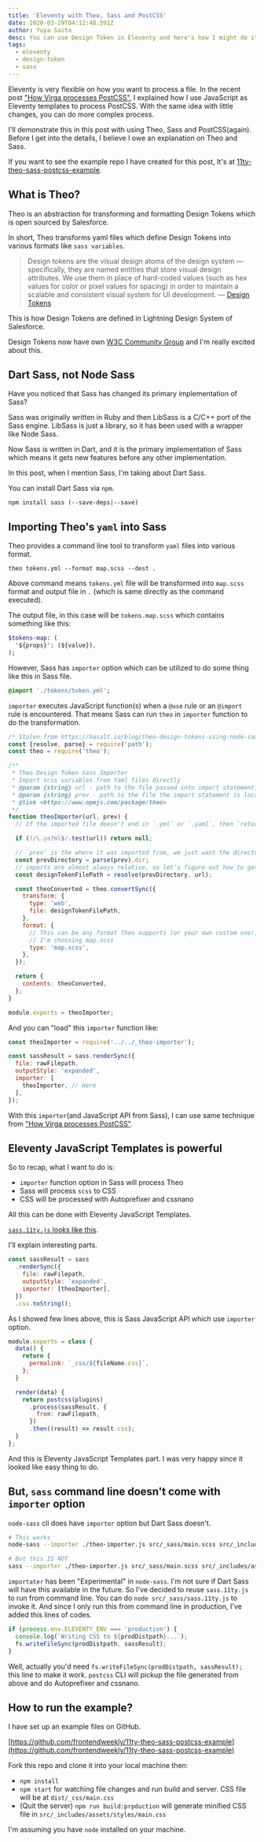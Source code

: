 ```yaml
---
title: 'Eleventy with Theo, Sass and PostCSS'
date: 2020-03-29T04:12:48.591Z
author: Yuya Saito
desc: You can use Design Token in Eleventy and here's how I might do it
tags:
  - eleventy
  - design-token
  - sass
---
```


Eleventy is very flexible on how you want to process a file. In the recent post ["How Virga processes PostCSS"](/posts/2020-03-29-how-virga-processes-postcss/), I explained how I use JavaScript as Eleventy templates to process PostCSS.
With the same idea with little changes, you can do more complex process.

I'll demonstrate this in this post with using Theo, Sass and PostCSS(again).
Before I get into the details, I believe I owe an explanation on Theo and Sass.

If you want to see the example repo I have created for this post, It's at [11ty-theo-sass-postcss-example](https://github.com/frontendweekly/11ty-theo-sass-postcss-example).

## What is Theo?

Theo is an abstraction for transforming and formatting Design Tokens which is open sourced by Salesforce.

In short, Theo transforms yaml files which define Design Tokens into various formats like `sass variables`.

> Design tokens are the visual design atoms of the design system — specifically, they are named entities that store visual design attributes. We use them in place of hard-coded values (such as hex values for color or pixel values for spacing) in order to maintain a scalable and consistent visual system for UI development.
> — [Design Tokens](https://www.lightningdesignsystem.com/design-tokens/)

This is how Design Tokens are defined in Lightning Design System of Salesforce.

Design Tokens now have own [W3C Community Group](https://github.com/design-tokens/community-group) and I'm really excited about this.

## Dart Sass, not Node Sass

Have you noticed that Sass has changed its primary implementation of Sass?

Sass was originally written in Ruby and then LibSass is a C/C++ port of the Sass engine. LibSass is just a library, so it has been used with a wrapper like Node Sass.

Now Sass is written in Dart, and it is the primary implementation of Sass which means it gets new features before any other implementation.

In this post, when I mention Sass, I'm taking about Dart Sass.

You can install Dart Sass via `npm`.

```
npm install sass (--save-deps|--save)
```

## Importing Theo's `yaml` into Sass

Theo provides a command line tool to transform `yaml` files into various format.

```
theo tokens.yml --format map.scss --dest .
```

Above command means `tokens.yml` file will be transformed into `map.scss` format and output file in `.` (which is same directly as the command executed).

The output file, in this case will be `tokens.map.scss` which contains something like this:

```sass
$tokens-map: (
  '${props}': (${value}),
);
```

However, Sass has `importer` option which can be utilized to do some thing like this in Sass file.

```sass
@import './tokens/token.yml';
```

`importer` executes JavaScript function(s) when a `@use` rule or an `@import` rule is encountered.
That means Sass can run `theo` in `importer` function to do the transformation.

```javascript
/* Stolen from https://basalt.io/blog/theo-design-tokens-using-node-sass-importer-for-any-build-method */
const {resolve, parse} = require('path');
const theo = require('theo');

/**
 * Theo Design Token Sass Importer
 * Import scss variables from Yaml files directly
 * @param {string} url - path to the file passed into import statement, i.e. `@import "design-tokens.yml";`
 * @param {string} prev - path to the file the import statement is located at, useful for calculating relative paths
 * @link <https://www.npmjs.com/package/theo>
 */
function theoImporter(url, prev) {
  // If the imported file doesn't end in `.yml` or `.yaml`, then `return null` early to tell node-sass that we're not going to do anything. It'll go on to the next function or just try to handle the import itself.

  if (!/\.ya?ml$/.test(url)) return null;

  // `prev` is the where it was imported from, we just want the directory it is in
  const prevDirectory = parse(prev).dir;
  // imports are almost always relative, so let's figure out how to get to there from here so we end up with an absolute url
  const designTokenFilePath = resolve(prevDirectory, url);

  const theoConverted = theo.convertSync({
    transform: {
      type: 'web',
      file: designTokenFilePath,
    },
    format: {
      // This can be any format Theo supports (or your own custom one!) <https://www.npmjs.com/package/theo#formats>
      // I'm choosing map.scss
      type: 'map.scss',
    },
  });

  return {
    contents: theoConverted,
  };
}

module.exports = theoImporter;
```

And you can "load" this `importer` function like:

```javascript
const theoImporter = require('../../_theo-importer');

const sassResult = sass.renderSync({
  file: rawFilepath,
  outputStyle: 'expanded',
  importer: [
    theoImporter, // Here
  ],
});
```

With this `importer`(and JavaScript API from Sass), I can use same technique from ["How Virga processes PostCSS"](/posts/2020-03-29-how-virga-processes-postcss/).

## Eleventy JavaScript Templates is powerful

So to recap, what I want to do is:

- `importer` function option in Sass will process Theo
- Sass will process `scss` to CSS
- CSS will be processed with Autoprefixer and cssnano

All this can be done with Eleventy JavaScript Templates.

[`sass.11ty.js` looks like this](https://github.com/frontendweekly/11ty-theo-sass-postcss-example/blob/master/src/_sass/sass.11ty.js).

I'll explain interesting parts.

```javascript
const sassResult = sass
  .renderSync({
    file: rawFilepath,
    outputStyle: 'expanded',
    importer: [theoImporter],
  })
  .css.toString();
```

As I showed few lines above, this is Sass JavaScript API which use `importer` option.

```javascript
module.exports = class {
  data() {
    return {
      permalink: `_css/${fileName.css}`,
    };
  }

  render(data) {
    return postcss(plugins)
      .process(sassResult, {
        from: rawFilepath,
      })
      .then((result) => result.css);
  }
};
```

And this is Eleventy JavaScript Templates part.
I was very happy since it looked like easy thing to do.

## But, `sass` command line doesn't come with `importer` option

`node-sass` cli does have `importer` option but Dart Sass doesn't.

```bash
# This works
node-sass --importer ./theo-importer.js src/_sass/main.scss src/_includes/assets/styles/main.css

# But this IS NOT
sass --importer ./theo-importer.js src/_sass/main.scss src/_includes/assets/styles/main.css
```

`importater` has been "Experimental" in `node-sass`. I'm not sure if Dart Sass will have this available in the future.
So I've decided to reuse `sass.11ty.js` to run from command line.
You can do `‌node src/_sass/sass.11ty.js` to invoke it.
And since I only run this from command line in production, I've added this lines of codes.

```javascript
if (process.env.ELEVENTY_ENV === 'production') {
  console.log(`Writing CSS to ${prodDistpath}...`);
  fs.writeFileSync(prodDistpath, sassResult);
}
```

Well, actually you'd need `fs.writeFileSync(prodDistpath, sassResult);` this line to make it work.
`postcss` CLI will pickup the file generated from above and do Autoprefixer and cssnano.

## How to run the example?

I have set up an example files on GitHub.

[https://github.com/frontendweekly/11ty-theo-sass-postcss-example](https://github.com/frontendweekly/11ty-theo-sass-postcss-example)

Fork this repo and clone it into your local machine then:

- `npm install`
- `npm start` for watching file changes and run build and server. CSS file will be at `dist/_css/main.css`
- (Quit the server) `npm run build:prpduction` will generate minified CSS file in `src/_includes/assets/styles/main.css`

I'm assuming you have `node` installed on your machine.
